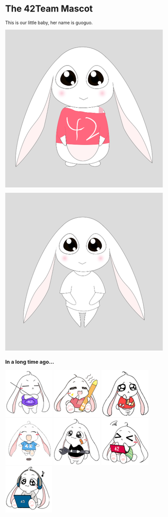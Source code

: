 The 42Team Mascot
=================

This is our little baby, her name is guoguo.

![guoguo](./Master/Abby_v1.0.jpg)

![guoguo](./Master/Abby_v2.0.jpg)

### In a long time ago...

![guoguo](./Emoji/administratior.gif)
![guoguo](./Emoji/designer.gif)
![guoguo](./Emoji/editor.gif)
![guoguo](./Emoji/marketer.gif)
![guoguo](./Emoji/omstaff.gif)
![guoguo](./Emoji/programmer.gif)
![guoguo](./Emoji/uploader.gif)
